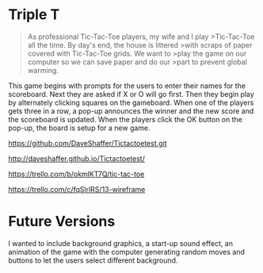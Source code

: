 # Triple T

>As professional Tic-Tac-Toe players, my wife and I play >Tic-Tac-Toe all the time. By day's end, the house is littered >with scraps of paper covered with Tic-Tac-Toe grids. We want to >play the game on our computer so we can save paper and do our >part to prevent global warming.

This game begins with prompts for the users to enter their names for the scoreboard.  Next they are asked if X or O will go first.  Then they begin play by alternately clicking squares on the gameboard.  When one of the players gets three in a row, a pop-up announces the winner and the new score and the scoreboard is updated.  When the players click the OK button on the pop-up, the board is setup for a new game.

https://github.com/DaveShaffer/Tictactoetest.git

http://daveshaffer.github.io/Tictactoetest/

https://trello.com/b/okmIKT7Q/tic-tac-toe

https://trello.com/c/fqSlrlRS/13-wireframe

# Future Versions
I wanted to include background graphics, a start-up sound effect, an animation of the game with the computer generating random moves and buttons to let the users select different background.

